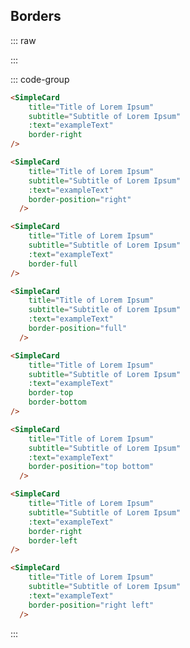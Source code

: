 ## Borders

::: raw
<div class="dev-section">
  <SimpleCard
    :color="pageTheme"
    title="Title of Lorem Ipsum"
    subtitle="Subtitle of Lorem Ipsum"
    :text="exampleText"
    border-right
  />
  <SimpleCard
    :color="pageTheme"
    title="Title of Lorem Ipsum"
    subtitle="Subtitle of Lorem Ipsum"
    :text="exampleText"
    border-full
  />
  <SimpleCard
    :color="pageTheme"
    title="Title of Lorem Ipsum"
    subtitle="Subtitle of Lorem Ipsum"
    :text="exampleText"
    border-top
    border-bottom
  />
  <SimpleCard
    :color="pageTheme"
    title="Title of Lorem Ipsum"
    subtitle="Subtitle of Lorem Ipsum"
    :text="exampleText"
    border-position="right left"
  />
</div>
:::

::: code-group

```html [Right]
<SimpleCard
    title="Title of Lorem Ipsum"
    subtitle="Subtitle of Lorem Ipsum"
    :text="exampleText"
    border-right
/>
```

```html [Right (alt)]
<SimpleCard
    title="Title of Lorem Ipsum"
    subtitle="Subtitle of Lorem Ipsum"
    :text="exampleText"
    border-position="right"
  />
```

```html [Full]
<SimpleCard
    title="Title of Lorem Ipsum"
    subtitle="Subtitle of Lorem Ipsum"
    :text="exampleText"
    border-full
/>
```

```html [Full (alt)]
<SimpleCard
    title="Title of Lorem Ipsum"
    subtitle="Subtitle of Lorem Ipsum"
    :text="exampleText"
    border-position="full"
  />
```

```html [Top & Bottom]
<SimpleCard
    title="Title of Lorem Ipsum"
    subtitle="Subtitle of Lorem Ipsum"
    :text="exampleText"
    border-top
    border-bottom
/>
```

```html [Top & Bottom (alt)]
<SimpleCard
    title="Title of Lorem Ipsum"
    subtitle="Subtitle of Lorem Ipsum"
    :text="exampleText"
    border-position="top bottom"
  />
```

```html [Right & Left]
<SimpleCard
    title="Title of Lorem Ipsum"
    subtitle="Subtitle of Lorem Ipsum"
    :text="exampleText"
    border-right
    border-left
/>
```
```html [Right & Left (alt)]
<SimpleCard
    title="Title of Lorem Ipsum"
    subtitle="Subtitle of Lorem Ipsum"
    :text="exampleText"
    border-position="right left"
  />
```
:::